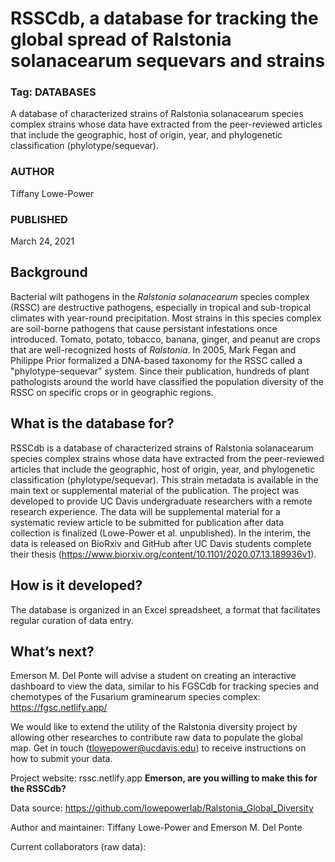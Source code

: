 # RSSCdb, a database for tracking the global spread of Ralstonia solanacearum sequevars and strains 

### Tag: DATABASES

A database of characterized strains of Ralstonia solanacearum species complex strains whose data have extracted from the peer-reviewed articles that include the geographic, host of origin, year, and phylogenetic classification (phylotype/sequevar).

### AUTHOR
Tiffany Lowe-Power

### PUBLISHED
March 24, 2021

## Background

Bacterial wilt pathogens in the _Ralstonia solanacearum_ species complex (RSSC) are destructive pathogens, especially in tropical and sub-tropical climates with year-round precipitation. Most strains in this species complex are soil-borne pathogens that cause persistant infestations once introduced. Tomato, potato, tobacco, banana, ginger, and peanut are crops that are well-recognized hosts of _Ralstonia_. In 2005, Mark Fegan and Philippe Prior formalized a DNA-based taxonomy for the RSSC called a "phylotype-sequevar" system. Since their publication, hundreds of plant pathologists around the world have classified the population diversity of the RSSC on specific crops or in geographic regions. 

## What is the database for?
RSSCdb is a database of characterized strains of Ralstonia solanacearum species complex strains whose data have extracted from the peer-reviewed articles that include the geographic, host of origin, year, and phylogenetic classification (phylotype/sequevar). This strain metadata is available in the main text or supplemental material of the publication. The project was developed to provide UC Davis undergraduate researchers with a remote research experience. The data will be supplemental material for a systematic review article to be submitted for publication after data collection is finalized (Lowe-Power et al. unpublished). In the interim, the data is released on BioRxiv and GitHub after UC Davis students complete their thesis (https://www.biorxiv.org/content/10.1101/2020.07.13.189936v1).

## How is it developed?
The database is organized in an Excel spreadsheet, a format that facilitates regular curation of data entry. 

## What’s next?
Emerson M. Del Ponte will advise a student on creating an interactive dashboard to view the data, similar to his FGSCdb for tracking species and chemotypes of the Fusarium graminearum species complex: https://fgsc.netlify.app/

We would like to extend the utility of the Ralstonia diversity project by allowing other researches to contribute raw data to populate the global map. Get in touch (tlowepower@ucdavis.edu) to receive instructions on how to submit your data. 

Project website: rssc.netlify.app  **Emerson, are you willing to make this for the RSSCdb?**

Data source: https://github.com/lowepowerlab/Ralstonia_Global_Diversity

Author and maintainer: Tiffany Lowe-Power and Emerson M. Del Ponte

Current collaborators (raw data): 

